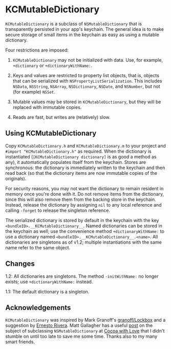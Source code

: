 KCMutableDictionary
===================

`KCMutableDictionary` is a subclass of `NSMutableDictionary` that is transparently persisted in your app's keychain. The general idea is to make secure storage of small items in the keychain as easy as using a mutable dictionary.

Four restrictions are imposed:

1. `KCMutableDictionary` may not be initialized with data. Use, for example, `+dictionary` or `+dictionaryWithName:`.

2. Keys and values are restricted to property list objects, that is, objects that can be serialized with `NSPropertyListSerialization`. This includes `NSData`, `NSString`, `NSArray`, `NSDictionary`, `NSDate`, and `NSNumber`, but not (for example) `NSSet`.

3. Mutable values may be stored in `KCMutableDictionary`, but they will be replaced with immutable copies.

4. Reads are fast, but writes are (relatively) slow.

Using KCMutableDictionary
-------------------------

Copy `KCMutableDictionary.h` and `KCMutableDictionary.m` to your project and `#import "KCMutableDictionary.h"` as required. When the dictionary is instantiated (`[KCMutableDictionary dictionary]` is as good a method as any), it automatically populates itself from the keychain. Stores are synchronous: the dictionary is immediately written to the keychain and then read back (so that the dictionary items are now immutable copies of the originals).

For security reasons, you may not want the dictionary to remain resident in memory once you're done with it. Do not remove items from the dictionary, since this will also remove them from the backing store in the keychain. Instead, release the dictionary by assigning `nil` to any local reference and calling `-forget` to release the singleton reference.

The serialized dictionary is stored by default in the keychain with the key `<bundleID>.__KCMutableDictionary__`. Named dictionaries can be stored in the keychain as well; use the convenience method `+dictionaryWithName:` to use a dictionary named `<bundleID>.__KCMutableDictionary__.<name>`. All dictionaries are singletons as of v1.2; multiple instantiations with the same name refer to the same object.

Changes
-------

1.2: All dictionaries are singletons. The method `-initWithName:` no longer exists; use `+dictionaryWithName:` instead.

1.1: The default dictionary is a singleton.

Acknowledgements
----------------

`KCMutableDictionary` was inspired by Mark Granoff's [granoff/Lockbox](https://github.com/granoff/Lockbox) and a suggestion by [Ernesto Rivera](https://github.com/rivera-ernesto). Matt Gallagher has a useful [post](http://cocoawithlove.com/2008/12/ordereddictionary-subclassing-cocoa.html) on the subject of subclassing `NSMutableDictionary` at [Cocoa with Love](http://cocoawithlove.com) that I didn't stumble on until too late to save me some time. Thanks also to my many smart friends.
